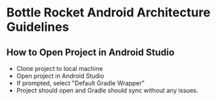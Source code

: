 Bottle Rocket Android Architecture Guidelines
=============================================

## How to Open Project in Android Studio
- Clone project to local machine
- Open project in Android Studio
- If prompted, select "Default Gradle Wrapper"
- Project should open and Gradle should sync without any issues. 